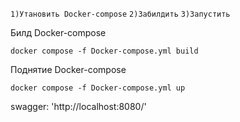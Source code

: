`1)Утановить Docker-compose`
`2)Забилдить`
`3)Запустить`

Билд Docker-compose
```
docker compose -f Docker-compose.yml build
```

Поднятие Docker-compose
```
docker compose -f Docker-compose.yml up
```
swagger: 'http://localhost:8080/'
